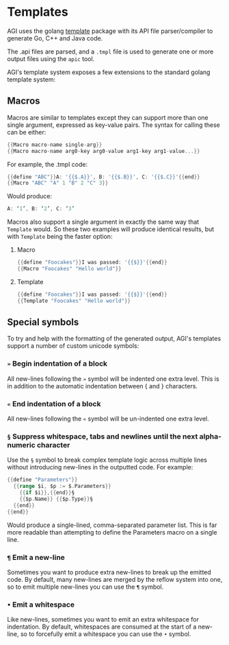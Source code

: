 # Templates

AGI uses the golang [template] package with its API file parser/compiler to generate Go, C++ and Java code.

The .api files are parsed, and a `.tmpl` file is used to generate one or more output files using the `apic` tool.

AGI's template system exposes a few extensions to the standard golang template system:

## Macros

Macros are similar to templates except they can support more than one single
argument, expressed as key-value pairs. The syntax for calling these can be
either:

```go
{{Macro macro-name single-arg}}
{{Macro macro-name arg0-key arg0-value arg1-key arg1-value...}}
```

For example, the .tmpl code:

```go
{{define "ABC"}}A: '{{$.A}}', B: '{{$.B}}', C: '{{$.C}}'{{end}}
{{Macro "ABC" "A" 1 "B" 2 "C" 3}}
```

Would produce:

```go
A: ‘1’, B: ‘2’, C: ‘3’
```

Macros also support a single argument in exactly the same way that `Template`
would. So these two examples will produce identical results, but with `Template`
being the faster option:

1.  Macro

    ```go
    {{define "Foocakes"}}I was passed: '{{$}}'{{end}}
    {{Macro "Foocakes" "Hello world"}}
    ```

2.  Template

    ```go
    {{define "Foocakes"}}I was passed: '{{$}}'{{end}}
    {{Template "Foocakes" "Hello world"}}
    ```

## Special symbols

To try and help with the formatting of the generated output, AGI's templates support a number of custom unicode symbols:

### `»` Begin indentation of a block

All new-lines following the `»` symbol will be indented one extra level. This is in addition to the automatic indentation between { and } characters.

### `«` End indentation of a block

All new-lines following the `«` symbol will be un-indented one extra level.

### `§` Suppress whitespace, tabs and newlines until the next alpha-numeric character

Use the `§` symbol to break complex template logic across multiple lines without introducing new-lines in the outputted code. For example:

```go
{{define "Parameters"}}
  {{range $i, $p := $.Parameters}}
    {{if $i}},{{end}}§
    {{$p.Name}} {{$p.Type}}§
  {{end}}
{{end}}
```

Would produce a single-lined, comma-separated parameter list. This is far more readable than attempting to define the Parameters macro on a single line.

### `¶` Emit a new-line

Sometimes you want to produce extra new-lines to break up the emitted code. By default, many new-lines are merged by the reflow system into one, so to emit multiple new-lines you can use the `¶` symbol.

### `•` Emit a whitespace

Like new-lines, sometimes you want to emit an extra whitespace for indentation.
By default, whitespaces are consumed at the start of a new-line, so to forcefully emit a whitespace you can use the `•` symbol.

[template]: http://golang.org/pkg/text/template/
